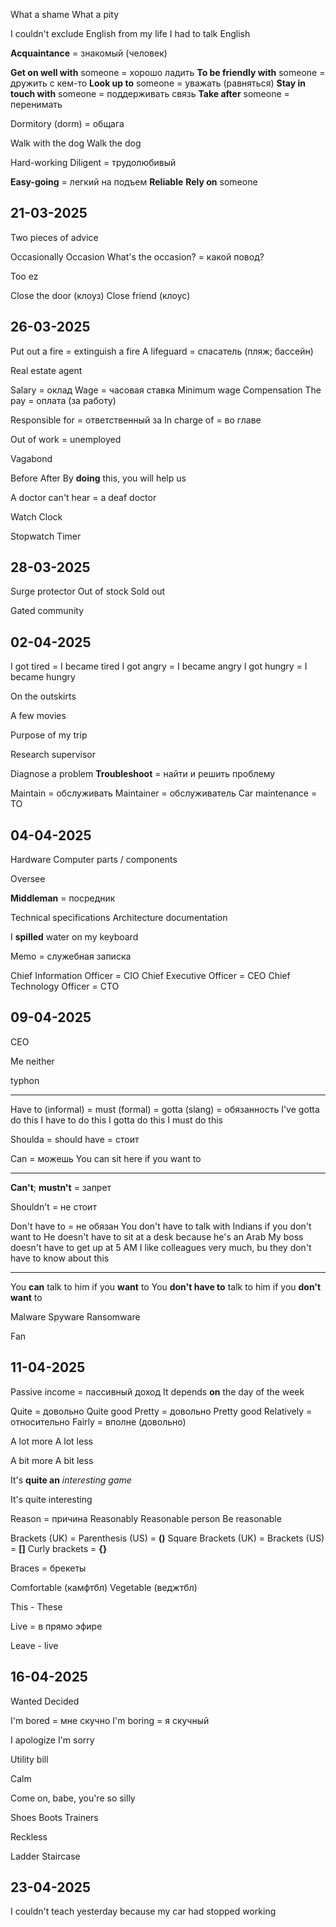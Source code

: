 
What a shame 
What a pity 

I couldn't exclude English from my life
I had to talk English 

**Acquaintance** = знакомый (человек)

**Get on well with** someone = хорошо ладить
**To be friendly with** someone = дружить с кем-то
**Look up to** someone = уважать (равняться)
**Stay in touch with** someone = поддерживать связь
**Take after** someone = перенимать

Dormitory (dorm) = общага

Walk with the dog
Walk the dog

Hard-working
Diligent = трудолюбивый

**Easy-going** = легкий на подъем
**Reliable** 
**Rely on** someone

## 21-03-2025

Two pieces of advice

Occasionally
	Occasion
		What's the occasion? = какой повод?

Too ez

Close the door (клоуз)
Close friend (клоус)

## 26-03-2025

Put out a fire = extinguish a fire
A lifeguard = спасатель (пляж; бассейн)

Real estate agent

Salary = оклад
Wage = часовая ставка
	Minimum wage
Compensation 
The pay = оплата (за работу)

Responsible for = ответственный за
In charge of = во главе

Out of work = unemployed

Vagabond

 Before
 After
 By **doing** this, you will help us

A doctor can't hear = a deaf doctor 

Watch
Clock

Stopwatch
Timer

## 28-03-2025

Surge protector
Out of stock
Sold out

Gated community

## 02-04-2025

I got tired = I became tired
I got angry = I became angry
I got hungry = I became hungry

On the outskirts

A few movies

Purpose of my trip

Research supervisor

Diagnose a problem
**Troubleshoot** = найти и решить проблему

Maintain = обслуживать
	Maintainer = обслуживатель 
Car maintenance = ТО

## 04-04-2025

Hardware 
Computer parts / components

Oversee 

**Middleman** = посредник

Technical specifications
Architecture documentation

I **spilled** water on my keyboard

Memo = служебная записка

Chief Information Officer = CIO
Chief Executive Officer = CEO
Chief Technology Officer = CTO

## 09-04-2025

CEO

Me neither

typhon 

---

Have to (informal) = must (formal) = gotta (slang) = обязанность
	I've gotta do this
	I have to do this
	I gotta do this
	I must do this

Shoulda = should have = стоит

Can = можешь
	You can sit here if you want to

---

**Can't**; **mustn't** = запрет

Shouldn't = не стоит

Don't have to = не обязан
	You don't have to talk with Indians if you don't want to
	He doesn't have to sit at a desk because he's an Arab
	My boss doesn't have to get up at 5 AM
	I like colleagues very much, bu they don't have to know about this

---

You **can** talk to him if you **want** to 
You **don't have to** talk to him if you **don't want** to

Malware
Spyware
Ransomware

Fan

## 11-04-2025

Passive income = пассивный доход
It depends **on** the day of the week

Quite = довольно 
	Quite good
Pretty = довольно
	Pretty good
Relatively = относительно
Fairly = вполне (довольно)

A lot more
A lot less

A bit more
A bit less

It's **quite an** *interesting game*

It's quite interesting

Reason = причина
	Reasonably 
	Reasonable person
	Be reasonable

Brackets (UK) = Parenthesis (US) = **()**
Square Brackets (UK) = Brackets (US) = **[]**
Curly brackets = **{}**

Braces = брекеты

Comfortable (камфтбл)
Vegetable (веджтбл)

This - These

Live = в прямо эфире

Leave - live

## 16-04-2025

Wanted
Decided

I'm bored = мне скучно
I'm boring = я скучный 

I apologize
I'm sorry

Utility bill

Calm

Come on, babe, you're so silly

Shoes
Boots
Trainers

Reckless

Ladder
Staircase

## 23-04-2025

I couldn't teach yesterday because my car had stopped working

